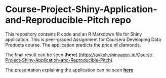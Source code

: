# Course-Project-Shiny-Application-and-Reproducible-Pitch repo

This repository contains R code and an R Markdown file for Shiny application. This is peer-graded Assignment for Coursera Developing Data Products course.
The application predicts the price of diamonds.

The final result can be seen [**here**] (https://avkch.shinyapps.io/Course-Project-Shiny-Application-and-Reproducible-Pitch).

The presentation explaining the application can be seen [**here**](http://rpubs.com/avkch/248607)
